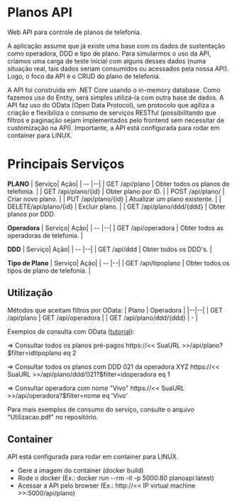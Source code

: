 # Planos API

Web API para controle de planos de telefonia.

A aplicação assume que já existe uma base com os dados de sustentação como operadora, DDD e tipo de plano. Para simularmos o uso da API, criamos uma carga de teste inicial com alguns desses dados (numa situação real, tais dados seriam consumidos ou acessados pela nossa API).  Logo, o foco da API é o CRUD do plano de telefonia.

A API foi construída em .NET Core usando o in-memory database. Como fazemos uso do Entity, será simples utilizá-la com outra base de dados. A API faz uso do OData (Open Data Protocol),  um protocolo que agiliza a criação e flexibiliza o consumo de serviços RESTful (possibilitando que filtros e paginação sejam implementados pelo frontend sem necessitar de customização na API). Importante, a API está configurada para rodar em container para LINUX.

# Principais Serviços

**PLANO**
| Serviço| Ação|
| -- |--|
| GET /api/plano | Obter todos os planos de telefonia. |
| GET /api/plano/{id} | Obter plano por ID. |
| POST /api/plano/ | Criar novo plano. |
| PUT /api/plano/{id} | Atualizar um plano existente. |
| DELETE/api/plano/{id} | Excluir plano. |
| GET /api/plano/ddd/{ddd} | Obter planos por DDD. 

**Operadora**
| Serviço| Ação|
| -- |--|
| GET /api/operadora | Obter todos as operadoras de telefonia. |

**DDD**
| Serviço| Ação|
| -- |--|
| GET /api/ddd | Obter todos os DDD's. |

**Tipo de Plano**
| Serviço| Ação|
| -- |--|
| GET /api/tipoplano | Obter todos os tipos de plano de telefonia. |



## Utilização

Métodos que aceitam filtros por OData:
| Plano | Operadora |
|--|--|
| GET /api/plano | GET /api/operadora  |
| GET /api/plano/ddd/{ddd} | - |


Exemplos de consulta com OData ([tutorial](https://www.odata.org/getting-started/basic-tutorial/)):

=> Consultar todos os planos pré-pagos
 https://<< SuaURL >>/api/plano?$filter=idtipoplano eq 2

=> Consultar todos os planos com DDD 021 da operadora XYZ
https://<< SuaURL >>/api/plano/ddd/021?$filter=idoperadora eq 1

=> Consultar operadora com nome "Vivo"
https://<< SuaURL >>/api/operadora?$filter=nome eq 'Vivo' 

Para mais exemplos de consumo do serviço, consulte o arquivo "Utilizacao.pdf" no repositório.


## Container
API está configurada para rodar em container para LINUX. 

 - Gere a imagem do container (docker build)	
 - Rode o docker (Ex.: docker run --rm -it -p 5000:80 planoapi:latest)
 - Acessar a API pelo browser (Ex.: http://<< IP virtual machine >>:5000/api/plano)




